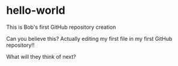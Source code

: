 hello-world
===========

This is Bob's first GitHub repository creation

Can you believe this?  Actually editing my first file in my first GitHub repository!!

What will they think of next?
